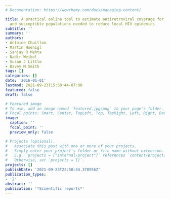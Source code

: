 ```yaml
---
# Documentation: https://wowchemy.com/docs/managing-content/

title: A practical online tool to estimate antiretroviral coverage for HIV infected
  and susceptible populations needed to reduce local HIV epidemics
subtitle: ''
summary: ''
authors:
- Antoine Chaillon
- Martin Hoenigl
- Sanjay R Mehta
- Nadir Weibel
- Susan J Little
- Davey M Smith
tags: []
categories: []
date: '2016-01-01'
lastmod: 2021-09-23T15:50:44-07:00
featured: false
draft: false

# Featured image
# To use, add an image named `featured.jpg/png` to your page's folder.
# Focal points: Smart, Center, TopLeft, Top, TopRight, Left, Right, BottomLeft, Bottom, BottomRight.
image:
  caption: ''
  focal_point: ''
  preview_only: false

# Projects (optional).
#   Associate this post with one or more of your projects.
#   Simply enter your project's folder or file name without extension.
#   E.g. `projects = ["internal-project"]` references `content/project/deep-learning/index.md`.
#   Otherwise, set `projects = []`.
projects: []
publishDate: '2021-09-23T22:50:44.378956Z'
publication_types:
- '2'
abstract: ''
publication: '*Scientific reports*'
---
```

